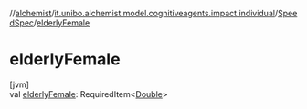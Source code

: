 //[alchemist](../../../index.md)/[it.unibo.alchemist.model.cognitiveagents.impact.individual](../index.md)/[SpeedSpec](index.md)/[elderlyFemale](elderly-female.md)

# elderlyFemale

[jvm]\
val [elderlyFemale](elderly-female.md): RequiredItem<[Double](https://kotlinlang.org/api/latest/jvm/stdlib/kotlin/-double/index.html)>
